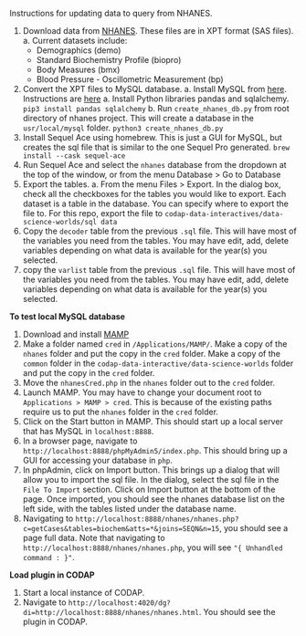Instructions for updating data to query from NHANES.
1. Download data from [NHANES](https://wwwn.cdc.gov/nchs/nhanes/default.aspx). These files are in XPT format (SAS files).
  a. Current datasets include:
      * Demographics (demo)
      * Standard Biochemistry Profile (biopro)
      * Body Measures (bmx)
      * Blood Pressure - Oscillometric Measurement (bp)
2. Convert the XPT files to MySQL database.
  a. Install MySQL from [here](https://dev.mysql.com/downloads/mysql/). Instructions are [here](https://dev.mysql.com/doc/refman/8.0/en/macos-installation-pkg.html)
  a. Install Python libraries pandas and sqlalchemy.
    `pip3 install pandas sqlalchemy`
  b. Run `create_nhanes_db.py` from root directory of nhanes project. This will create a database in the `usr/local/mysql` folder.
    `python3 create_nhanes_db.py`
3. Install Sequel Ace using homebrew. This is just a GUI for MySQL, but creates the sql file that is similar to the one Sequel Pro generated.
  `brew install --cask sequel-ace`
4. Run Sequel Ace and select the `nhanes` database from the dropdown at the top of the window, or from the menu Database > Go to Database
5. Export the tables.
  a. From the menu Files > Export. In the dialog box, check all the checkboxes for the tables you would like to export. Each dataset is a table in the database. You can specify where to export the file to. For this repo, export the file to `codap-data-interactives/data-science-worlds/sql data`
6. Copy the `decoder` table from the previous `.sql` file. This will have most of the variables you need from the tables. You may have edit, add, delete variables depending on what data is available for the year(s) you selected.
7. copy the `varlist` table from the previous `.sql` file. This will have most of the variables you need from the tables. You may have edit, add, delete variables depending on what data is available for the year(s) you selected.

**To test local MySQL database**
1. Download and install [MAMP](https://www.mamp.info/en/mamp/mac/)
2. Make a folder named `cred` in `/Applications/MAMP/`. Make a copy of the `nhanes` folder and put the copy in the `cred` folder. Make a copy of the `common` folder in the `codap-data-interactive/data-science-worlds` folder and put the copy in the `cred` folder.
3. Move the `nhanesCred.php` in the `nhanes` folder out to the `cred` folder.
4. Launch MAMP. You may have to change your document root to `Applications > MAMP > cred`. This is because of the existing paths require us to put the `nhanes` folder in the `cred` folder.
5. Click on the Start button in MAMP. This should start up a local server that has MySQL in `localhost:8888`.
6. In a browser page, navigate to `http://localhost:8888/phpMyAdmin5/index.php`. This should bring up a GUI for accessing your database in `php`.
7. In phpAdmin, click on Import button. This brings up a dialog that will allow you to import the sql file. In the dialog, select the sql file in the `File To Import` section. Click on Import button at the bottom of the page. Once imported, you should see the nhanes database list on the left side, with the tables listed under the database name.
8. Navigating to `http://localhost:8888/nhanes/nhanes.php?c=getCases&tables=biochem&atts=*&joins=SEQN&n=15`, you should see a page full data. Note that navigating to `http://localhost:8888/nhanes/nhanes.php`, you will see `"{ Unhandled command : }"`.

**Load plugin in CODAP**
1. Start a local instance of CODAP.
2. Navigate to `http://localhost:4020/dg?di=http://localhost:8888/nhanes/nhanes.html`. You should see the plugin in CODAP.

